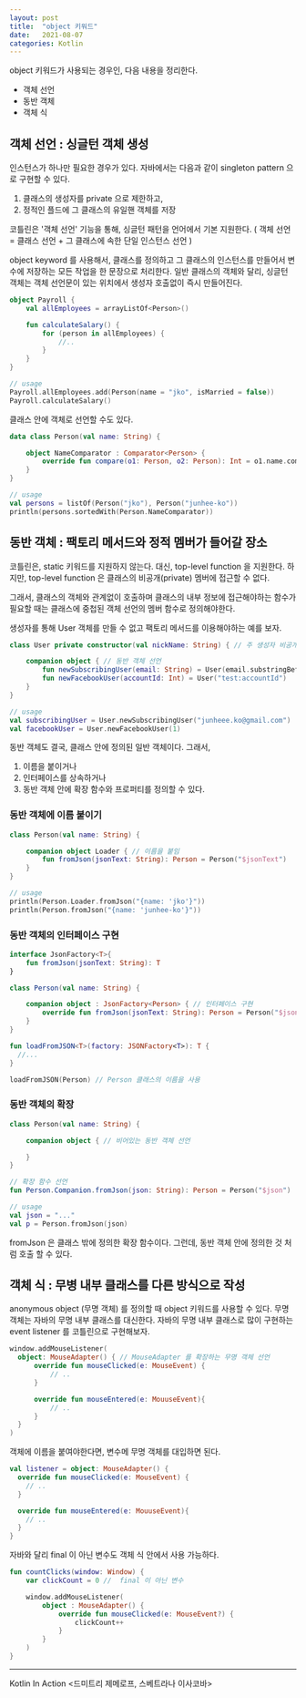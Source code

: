```yaml
---
layout: post
title:  "object 키워드"
date:   2021-08-07
categories: Kotlin
---
```


object 키워드가 사용되는 경우인, 다음 내용을 정리한다.

- 객체 선언
- 동반 객체
- 객체 식

## 객체 선언 : 싱글턴 객체 생성

인스턴스가 하나만 필요한 경우가 있다.
자바에서는 다음과 같이 singleton pattern 으로 구현할 수 있다.

1. 클래스의 생성자를 private 으로 제한하고,
2. 정적인 플드에 그 클래스의 유일핸 객체를 저장

코틀린은 '객체 선언' 기능을 통해, 싱글턴 패턴을 언어에서 기본 지원한다.
( 객체 선언 = 클래스 선언 + 그 클래스에 속한 단일 인스턴스 선언 )

object keyword 를 사용해서,
클래스를 정의하고 그 클래스의 인스턴스를 만들어서 변수에 저장하는 모든 작업을 한 문장으로 처리한다.
일반 클래스의 객체와 달리, 싱글턴 객체는 객체 선언문이 있는 위치에서 생성자 호출없이 즉시 만들어진다.

```kotlin
object Payroll {
    val allEmployees = arrayListOf<Person>()

    fun calculateSalary() {
        for (person in allEmployees) {
            //..
        }
    }
}

// usage
Payroll.allEmployees.add(Person(name = "jko", isMarried = false))
Payroll.calculateSalary()
```

클래스 안에 객체로 선언할 수도 있다.

```kotlin
data class Person(val name: String) {

    object NameComparator : Comparator<Person> {
        override fun compare(o1: Person, o2: Person): Int = o1.name.compareTo(o2.name)
    }
}

// usage
val persons = listOf(Person("jko"), Person("junhee-ko"))
println(persons.sortedWith(Person.NameComparator))
```

## 동반 객체 : 팩토리 메서드와 정적 멤버가 들어갈 장소

코틀린은, static 키워드를 지원하지 않는다. 대신, top-level function 을 지원한다.
하지만, top-level function 은 클래스의 비공개(private) 멤버에 접근할 수 없다.

그래서, 클래스의 객체와 관계없이 호출하며 클래스의 내부 정보에 접근해야하는 함수가 필요할 때는
클래스에 중첩된 객체 선언의 멤버 함수로 정의해야한다.

생성자를 통해 User 객체를 만들 수 없고 팩토리 메서드를 이용해야하는 예를 보자.

```kotlin
class User private constructor(val nickName: String) { // 주 생성자 비공개

    companion object { // 동반 객체 선언
        fun newSubscribingUser(email: String) = User(email.substringBefore('@'))
        fun newFacebookUser(accountId: Int) = User("test:accountId")
    }
}

// usage
val subscribingUser = User.newSubscribingUser("junheee.ko@gmail.com")
val facebookUser = User.newFacebookUser(1)
```

동반 객체도 결국, 클래스 안에 정의된 일반 객체이다. 그래서,

1. 이름을 붙이거나
2. 인터페이스를 상속하거나
3. 동반 객체 안에 확장 함수와 프로퍼티를 정의할 수 있다.

### 동반 객체에 이름 붙이기

```kotlin
class Person(val name: String) {

    companion object Loader { // 이름을 붙임
        fun fromJson(jsonText: String): Person = Person("$jsonText")
    }
}

// usage
println(Person.Loader.fromJson("{name: 'jko'}"))
println(Person.fromJson("{name: 'junhee-ko'}"))
```

### 동반 객체의 인터페이스 구현

```kotlin
interface JsonFactory<T>{
    fun fromJson(jsonText: String): T
}

class Person(val name: String) {

    companion object : JsonFactory<Person> { // 인터페이스 구현
        override fun fromJson(jsonText: String): Person = Person("$jsonText")
    }
}

fun loadFromJSON<T>(factory: JSONFactory<T>): T {
  //...
}

loadFromJSON(Person) // Person 클래스의 이름을 사용
```

### 동반 객체의 확장

```kotlin
class Person(val name: String) {

    companion object { // 비어있는 동반 객체 선언

    }
}

// 확장 함수 선언
fun Person.Companion.fromJson(json: String): Person = Person("$json")

// usage
val json = "..."
val p = Person.fromJson(json)
```

fromJson 은 클래스 밖에 정의한 확장 함수이다. 그런데, 동반 객체 안에 정의한 것 처럼 호출 할 수 있다.

## 객체 식 : 무병 내부 클래스를 다른 방식으로 작성

anonymous object (무명 객체) 를 정의할 때 object 키워드를 사용할 수 있다.
무명 객체는 자바의 무명 내부 클래스를 대신한다.
자바의 무명 내부 클래스로 많이 구현하는 event listener 를 코틀린으로 구현해보자.

```kotlin
window.addMouseListener(
  object: MouseAdapter() { // MouseAdapter 를 확장하는 무명 객체 선언
      override fun mouseClicked(e: MouseEvent) {
          // ..
      }

      override fun mouseEntered(e: MouuseEvent){
          // ..
      }
  }
)
```

객체에 이름을 붙여야한다면, 변수메 무명 객체를 대입하면 된다.

```kotlin
val listener = object: MouseAdapter() {
  override fun mouseClicked(e: MouseEvent) {
    // ..
  }

  override fun mouseEntered(e: MouuseEvent){
    // ..
  }
}
```

자바와 달리 final 이 아닌 변수도 객체 식 안에서 사용 가능하다.

```kotlin
fun countClicks(window: Window) {
    var clickCount = 0 //  final 이 아닌 변수

    window.addMouseListener(
        object : MouseAdapter() {
            override fun mouseClicked(e: MouseEvent?) {
                clickCount++
            }
        }
    )
}
```

---
Kotlin In Action <드미트리 제메로프, 스베트라나 이사코바>

